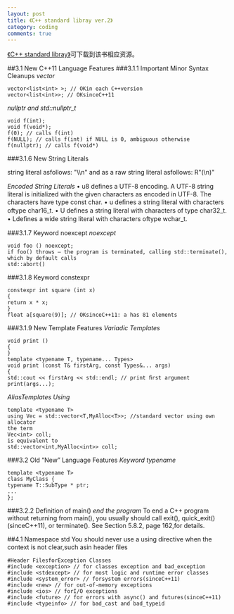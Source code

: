 ```yaml
---
layout: post
title: 《C++ standard libray ver.2》
category: coding
comments: true
---
```



[《C++ standard libray》](http://www.cppstdlib.com/)可下载到该书相应资源。


##3.1 New C++11 Language Features
###3.1.1 Important Minor Syntax Cleanups
*vector*
```
vector<list<int> >; // OKin each C++version
vector<list<int>>; // OKsinceC++11
```

*nullptr and std::nullptr_t*
```
void f(int);
void f(void*);
f(0); // calls f(int)
f(NULL); // calls f(int) if NULL is 0, ambiguous otherwise
f(nullptr); // calls f(void*)
```

###3.1.6 New String Literals

string literal asfollows:
"\\\\n"
and as a raw string literal asfollows:
R"(\\n)"

*Encoded String Literals*
• u8 deﬁnes a UTF-8 encoding. A UTF-8 string literal is initialized with the given characters as
encoded in UTF-8. The characters have type const char.
• u deﬁnes a string literal with characters oftype char16_t.
• U deﬁnes a string literal with characters of type char32_t.
• Ldeﬁnes a wide string literal with characters oftype wchar_t.

###3.1.7 Keyword noexcept
*noexcept*
```
void foo () noexcept;
if foo() throws — the program is terminated, calling std::terminate(), which by default calls
std::abort()
```

###3.1.8 Keyword constexpr
```
constexpr int square (int x)
{
return x * x;
}
float a[square(9)]; // OKsinceC++11: a has 81 elements
```

###3.1.9 New Template Features
*Variadic Templates*
```
void print ()
{
}
template <typename T, typename... Types>
void print (const T& firstArg, const Types&... args)
{
std::cout << firstArg << std::endl; // print ﬁrst argument
print(args...);
```

*AliasTemplates Using*
```
template <typename T>
using Vec = std::vector<T,MyAlloc<T>>; //standard vector using own allocator
the term
Vec<int> coll;
is equivalent to
std::vector<int,MyAlloc<int>> coll;
```

###3.2 Old “New” Language Features
*Keyword typename*
```
template <typename T>
class MyClass {
typename T::SubType * ptr;
...
};
```

###3.2.2 Definition of main()
*end the program*
To end a C++ program without returning from main(), you usually should call exit(), quick_exit() (sinceC++11), or terminate(). See Section 5.8.2, page 162,for details.


##4.1 Namespace std
You should never use a using directive when the context is not clear,such asin header ﬁles

```
#Header FilesforException Classes
#include <exception> // for classes exception and bad_exception
#include <stdexcept> // for most logic and runtime error classes
#include <system_error> // forsystem errors(sinceC++11)
#include <new> // for out-of-memory exceptions
#include <ios> // forI/O exceptions
#include <future> // for errors with async() and futures(sinceC++11)
#include <typeinfo> // for bad_cast and bad_typeid
```
